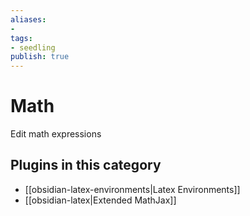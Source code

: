 ```yaml
---
aliases:
- 
tags: 
- seedling 
publish: true
---
```



# Math

Edit math expressions

## Plugins in this category

- [[obsidian-latex-environments|Latex Environments]]
- [[obsidian-latex|Extended MathJax]]

